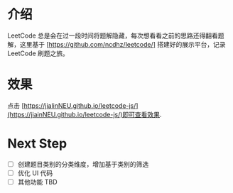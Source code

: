 # 介绍

LeetCode 总是会在过一段时间将题解隐藏，每次想看看之前的思路还得翻看题解，这里基于 [https://github.com/ncdhz/leetcode/] 搭建好的展示平台，记录 LeetCode 刷题之旅。

# 效果

点击 [https://jialinNEU.github.io/leetcode-js/](https://jiainNEU.github.io/leetcode-js/)即可查看效果.

# Next Step

- [ ] 创建题目类别的分类维度，增加基于类别的筛选
- [ ] 优化 UI 代码
- [ ] 其他功能 TBD
